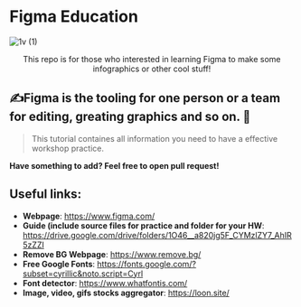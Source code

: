 

# Figma Education
![1v (1)](https://user-images.githubusercontent.com/92199696/206842244-778993c1-52dc-4976-a7d7-fca532c77595.png) <br/>

<p align="center">
This repo is for those who interested in learning Figma to make some infographics or other cool stuff!<br/>

## ✍️Figma is the tooling for one person or a team for editing, greating graphics and so on. 🎨

>This tutorial containes all information you need to have a effective workshop practice. 

**Have something to add? Feel free to open pull request!**

## Useful links:

- **Webpage**: https://www.figma.com/
- **Guide (include source files for practice and folder for your HW**: https://drive.google.com/drive/folders/1O46__a820jg5F_CYMzlZY7_AhIR5zZZI
- **Remove BG Webpage**: https://www.remove.bg/
- **Free Google Fonts**: https://fonts.google.com/?subset=cyrillic&noto.script=Cyrl
- **Font detector**: https://www.whatfontis.com/
- **Image, video, gifs stocks aggregator**: https://loon.site/
